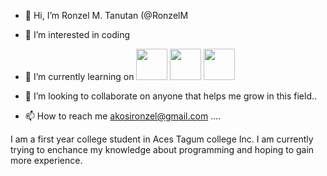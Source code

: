- 👋 Hi, I’m Ronzel M. Tanutan (@RonzelM 
- 👀 I’m interested in coding
- 🌱 I’m currently learning on <img src="https://www.vectorlogo.zone/logos/w3_html5/w3_html5-icon.svg" width="50">
<img src="https://www.vectorlogo.zone/logos/java/java-icon.svg" width="50"> <img src="https://www.vectorlogo.zone/logos/w3_html5/w3_html5-icon.svg" width="50">



- 💞️ I’m looking to collaborate on anyone that helps me grow in this field..
- 📫 How to reach me akosironzel@gmail.com ....

I am a first year college student in Aces Tagum college Inc. I am currently trying to enchance my knowledge about programming and hoping to gain more experience.
